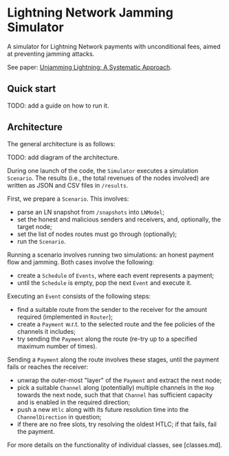# Lightning Network Jamming Simulator

A simulator for Lightning Network payments with unconditional fees, aimed at preventing jamming attacks.

See paper: [Unjamming Lightning: A Systematic Approach](https://eprint.iacr.org/2022/1454).

## Quick start

TODO: add a guide on how to run it.

## Architecture

The general architecture is as follows:

TODO: add diagram of the architecture.

During one launch of the code, the `Simulator` executes a simulation `Scenario`.
The results (i.e., the total revenues of the nodes involved) are written as JSON and CSV files in `/results`.

First, we prepare a `Scenario`. This involves:
- parse an LN snapshot from `/snapshots` into `LNModel`;
- set the honest and malicious senders and receivers, and, optionally, the target node;
- set the list of nodes routes must go through (optionally);
- run the `Scenario`.

Running a scenario involves running two simulations: an honest payment flow and jamming.
Both cases involve the following:
- create a `Schedule` of `Events`, where each event represents a payment;
- until the `Schedule` is empty, pop the next `Event` and execute it.

Executing an `Event` consists of the following steps:
- find a suitable route from the sender to the receiver for the amount required (implemented in `Router`);
- create a `Payment` w.r.t. to the selected route and the fee policies of the channels it includes;
- try sending the `Payment` along the route (re-try up to a specified maximum number of times).

Sending a `Payment` along the route involves these stages, until the payment fails or reaches the receiver:
- unwrap the outer-most "layer" of the `Payment` and extract the next node;
- pick a suitable `Channel` along (potentially) multiple channels in the `Hop` towards the next node, such that that `Channel` has sufficient capacity and is enabled in the required direction;
- push a new `Htlc` along with its future resolution time into the `ChannelDirection` in question;
- if there are no free slots, try resolving the oldest HTLC; if that fails, fail the payment.

For more details on the functionality of individual classes, see [classes.md].
